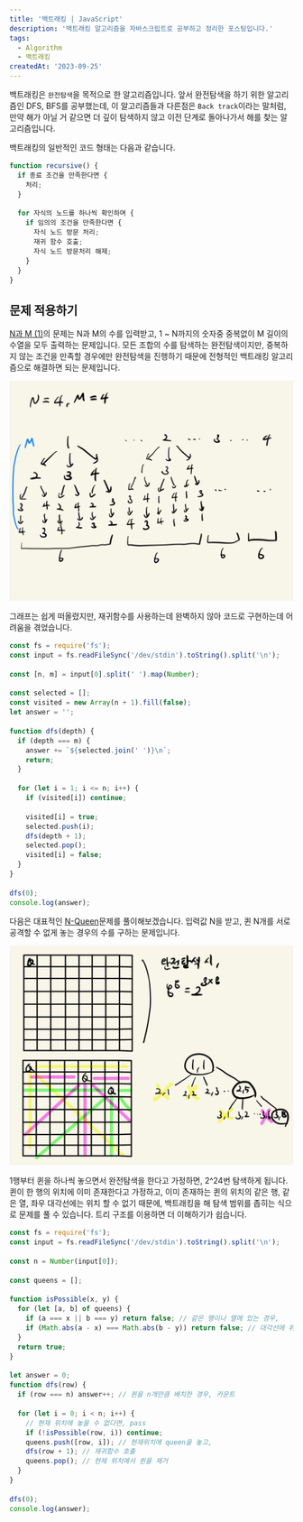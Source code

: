 ```yaml
---
title: '백트래킹 | JavaScript'
description: '백트래킹 알고리즘을 자바스크립트로 공부하고 정리한 포스팅입니다.'
tags:
  - Algorithm
  - 백트래킹
createdAt: '2023-09-25'
---
```


백트래킹은 `완전탐색`을 목적으로 한 알고리즘입니다. 앞서 완전탐색을 하기 위한 알고리즘인 DFS, BFS를 공부했는데, 이 알고리즘들과 다른점은 `Back track`이라는 말처럼, 만약 해가 아닐 거 같으면 더 깊이 탐색하지 않고 이전 단계로 돌아나가서 해를 찾는 알고리즘입니다.

백트래킹의 일반적인 코드 형태는 다음과 같습니다.

```js
function recursive() {
  if 종료 조건을 만족한다면 {
    처리;
  }

  for 자식의 노드를 하나씩 확인하며 {
    if 임의의 조건을 만족한다면 {
      자식 노드 방문 처리;
      재귀 함수 호출;
      자식 노드 방문처리 해제;
    }
  }
}
```

## 문제 적용하기

[N과 M (1)](https://www.acmicpc.net/problem/15649)의 문제는 N과 M의 수를 입력받고, 1 ~ N까지의 숫자중 중복없이 M 길이의 수열을 모두 출력하는 문제입니다. 모든 조합의 수를 탐색하는 완전탐색이지만, 중복하지 않는 조건을 만족할 경우에만 완전탐색을 진행하기 때문에 전형적인 백트래킹 알고리즘으로 해결하면 되는 문제입니다. 

![N과 M 그래프](https://raw.githubusercontent.com/jinnkimm7/jin-blog/50beb8af2c3d3cedab327e69269f7b98b3fc3009/public/images/algorithm/backtracking/1.png)

그래프는 쉽게 떠올렸지만, 재귀함수를 사용하는데 완벽하지 않아 코드로 구현하는데 어려움을 겪었습니다. 

```js
const fs = require('fs');
const input = fs.readFileSync('/dev/stdin').toString().split('\n');

const [n, m] = input[0].split(' ').map(Number);

const selected = [];
const visited = new Array(n + 1).fill(false);
let answer = '';

function dfs(depth) {
  if (depth === m) {
    answer += `${selected.join(' ')}\n`;
    return;
  }

  for (let i = 1; i <= n; i++) {
    if (visited[i]) continue;

    visited[i] = true;
    selected.push(i);
    dfs(depth + 1);
    selected.pop();
    visited[i] = false;
  }
}

dfs(0);
console.log(answer);
```

다음은 대표적인 [N-Queen](https://www.acmicpc.net/problem/9663)문제를 풀이해보겠습니다. 입력값 N을 받고, 퀸 N개를 서로 공격할 수 없게 놓는 경우의 수를 구하는 문제입니다.

![N퀸 그래프](https://raw.githubusercontent.com/jinnkimm7/jin-blog/50beb8af2c3d3cedab327e69269f7b98b3fc3009/public/images/algorithm/backtracking/2.png)

1행부터 퀸을 하나씩 놓으면서 완전탐색을 한다고 가정하면, 2^24번 탐색하게 됩니다. 퀸이 한 행의 위치에 이미 존재한다고 가정하고, 이미 존재하는 퀸의 위치의 같은 행, 같은 열, 좌우 대각선에는 위치 할 수 없기 때문에, 백트래킹을 해 탐색 범위를 좁히는 식으로 문제를 풀 수 있습니다. 트리 구조를 이용하면 더 이해하기가 쉽습니다.  
```js
const fs = require('fs');
const input = fs.readFileSync('/dev/stdin').toString().split('\n');

const n = Number(input[0]);

const queens = [];

function isPossible(x, y) {
  for (let [a, b] of queens) {
    if (a === x || b === y) return false; // 같은 행이나 열에 있는 경우,
    if (Math.abs(a - x) === Math.abs(b - y)) return false; // 대각선에 위치한 경우, 퀸을 놓을 수 없다.
  }
  return true;
}

let answer = 0;
function dfs(row) {
  if (row === n) answer++; // 퀸을 n개만큼 배치한 경우, 카운트

  for (let i = 0; i < n; i++) {
    // 현재 위치에 놓을 수 없다면, pass
    if (!isPossible(row, i)) continue; 
    queens.push([row, i]); // 현재위치에 queen을 놓고,
    dfs(row + 1); // 재귀함수 호출
    queens.pop(); // 현재 위치에서 퀸을 제거
  }
}

dfs(0);
console.log(answer);
```